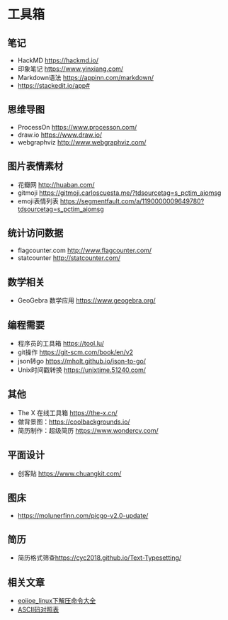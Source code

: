 # 工具箱  

## 笔记  
- HackMD <https://hackmd.io/>  
- 印象笔记 <https://www.yinxiang.com/>  
- Markdown语法 <https://appinn.com/markdown/>  
- <https://stackedit.io/app#>  

## 思维导图  
- ProcessOn <https://www.processon.com/>  
- draw.io <https://www.draw.io/>  
- webgraphviz <http://www.webgraphviz.com/>  

## 图片表情素材  
- 花瓣网 <http://huaban.com/>  
- gitmoji <https://gitmoji.carloscuesta.me/?tdsourcetag=s_pctim_aiomsg>  
- emoji表情列表 <https://segmentfault.com/a/1190000009649780?tdsourcetag=s_pctim_aiomsg>  

## 统计访问数据  
- flagcounter.com <http://www.flagcounter.com/>  
- statcounter <http://statcounter.com/>  

## 数学相关  
- GeoGebra 数学应用 <https://www.geogebra.org/>  

## 编程需要  
- 程序员的工具箱 <https://tool.lu/>  
- git操作 <https://git-scm.com/book/en/v2>  
- json转go <https://mholt.github.io/json-to-go/>  
- Unix时间戳转换 <https://unixtime.51240.com/>  

## 其他  
- The X 在线工具箱 <https://the-x.cn/>  
- 做背景图：<https://coolbackgrounds.io/>  
- 简历制作：超级简历 <https://www.wondercv.com/>  

## 平面设计  
- 创客贴 <https://www.chuangkit.com/>  

## 图床  
- <https://molunerfinn.com/picgo-v2.0-update/>  

## 简历  
- 简历格式筛查<https://cyc2018.github.io/Text-Typesetting/>  

## 相关文章  
- [eoiioe_linux下解压命令大全](https://www.cnblogs.com/eoiioe/archive/2008/09/20/1294681.html)  
- [ASCII码对照表](http://ascii.911cha.com/)
